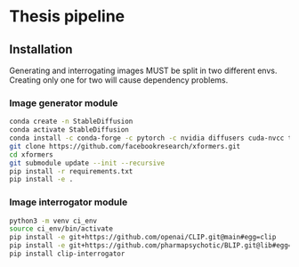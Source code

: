 # Thesis pipeline

## Installation

Generating and interrogating images MUST be split in two different envs.
Creating only one for two will cause dependency problems.

### Image generator module

```bash
conda create -n StableDiffusion
conda activate StableDiffusion
conda install -c conda-forge -c pytorch -c nvidia diffusers cuda-nvcc transformers gcc gxx_linux-64 accelerate ftfy tqdm
git clone https://github.com/facebookresearch/xformers.git
cd xformers
git submodule update --init --recursive
pip install -r requirements.txt
pip install -e .
```

### Image interrogator module

```bash
python3 -m venv ci_env
source ci_env/bin/activate
pip install -e git+https://github.com/openai/CLIP.git@main#egg=clip
pip install -e git+https://github.com/pharmapsychotic/BLIP.git@lib#egg=blip
pip install clip-interrogator
```